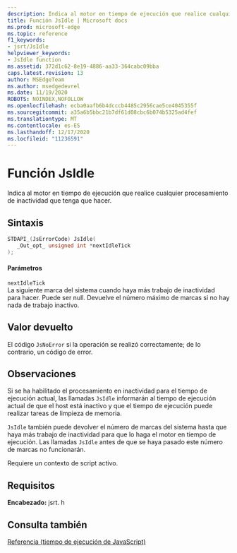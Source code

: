 ```yaml
---
description: Indica al motor en tiempo de ejecución que realice cualquier procesamiento de inactividad que tenga que hacer.
title: Función JsIdle | Microsoft docs
ms.prod: microsoft-edge
ms.topic: reference
f1_keywords:
- jsrt/JsIdle
helpviewer_keywords:
- JsIdle function
ms.assetid: 372d1c62-8e19-4886-aa33-364cabc09bba
caps.latest.revision: 13
author: MSEdgeTeam
ms.author: msedgedevrel
ms.date: 11/19/2020
ROBOTS: NOINDEX,NOFOLLOW
ms.openlocfilehash: ecba0aafb6b4dcccb4485c2956cae5ce4045355f
ms.sourcegitcommit: a35a6b5bbc21b7df61d08cbc6b074b5325ad4fef
ms.translationtype: MT
ms.contentlocale: es-ES
ms.lasthandoff: 12/17/2020
ms.locfileid: "11236591"
---
```

# Función JsIdle

Indica al motor en tiempo de ejecución que realice cualquier procesamiento de inactividad que tenga que hacer.  
  
## Sintaxis  
  
```cpp  
STDAPI_(JsErrorCode) JsIdle(  
   _Out_opt_ unsigned int *nextIdleTick  
);  
```  
  
#### Parámetros  
 `nextIdleTick`  
 La siguiente marca del sistema cuando haya más trabajo de inactividad para hacer. Puede ser null. Devuelve el número máximo de marcas si no hay nada de trabajo inactivo.  
  
## Valor devuelto  
 El código `JsNoError` si la operación se realizó correctamente; de lo contrario, un código de error.  
  
## Observaciones  
 Si se ha habilitado el procesamiento en inactividad para el tiempo de ejecución actual, las llamadas `JsIdle` informarán al tiempo de ejecución actual de que el host está inactivo y que el tiempo de ejecución puede realizar tareas de limpieza de memoria.  
  
 `JsIdle` también puede devolver el número de marcas del sistema hasta que haya más trabajo de inactividad para que lo haga el motor en tiempo de ejecución. Las llamadas `JsIdle` antes de que se haya pasado este número de marcas no funcionarán.  
  
 Requiere un contexto de script activo.  
  
## Requisitos  
 **Encabezado:** jsrt. h  
  
## Consulta también  
 [Referencia (tiempo de ejecución de JavaScript)](../chakra-hosting/reference-javascript-runtime.md)
